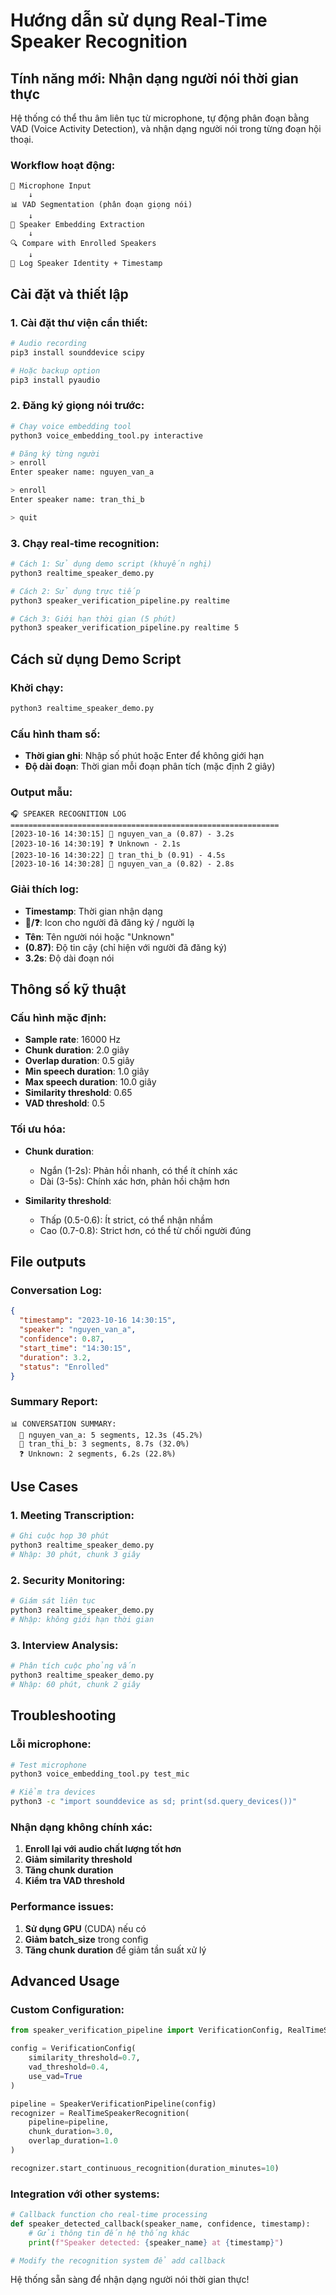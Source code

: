 # Hướng dẫn sử dụng Real-Time Speaker Recognition

## Tính năng mới: Nhận dạng người nói thời gian thực

Hệ thống có thể thu âm liên tục từ microphone, tự động phân đoạn bằng VAD (Voice Activity Detection), và nhận dạng người nói trong từng đoạn hội thoại.

### Workflow hoạt động:

```
🎤 Microphone Input
    ↓
📊 VAD Segmentation (phân đoạn giọng nói)
    ↓
🧠 Speaker Embedding Extraction
    ↓
🔍 Compare with Enrolled Speakers
    ↓
📝 Log Speaker Identity + Timestamp
```

## Cài đặt và thiết lập

### 1. Cài đặt thư viện cần thiết:
```bash
# Audio recording
pip3 install sounddevice scipy

# Hoặc backup option
pip3 install pyaudio
```

### 2. Đăng ký giọng nói trước:
```bash
# Chạy voice embedding tool
python3 voice_embedding_tool.py interactive

# Đăng ký từng người
> enroll
Enter speaker name: nguyen_van_a

> enroll  
Enter speaker name: tran_thi_b

> quit
```

### 3. Chạy real-time recognition:
```bash
# Cách 1: Sử dụng demo script (khuyến nghị)
python3 realtime_speaker_demo.py

# Cách 2: Sử dụng trực tiếp
python3 speaker_verification_pipeline.py realtime

# Cách 3: Giới hạn thời gian (5 phút)
python3 speaker_verification_pipeline.py realtime 5
```

## Cách sử dụng Demo Script

### Khởi chạy:
```bash
python3 realtime_speaker_demo.py
```

### Cấu hình tham số:
- **Thời gian ghi**: Nhập số phút hoặc Enter để không giới hạn
- **Độ dài đoạn**: Thời gian mỗi đoạn phân tích (mặc định 2 giây)

### Output mẫu:
```
🎧 SPEAKER RECOGNITION LOG
============================================================
[2023-10-16 14:30:15] 👤 nguyen_van_a (0.87) - 3.2s
[2023-10-16 14:30:19] ❓ Unknown - 2.1s
[2023-10-16 14:30:22] 👤 tran_thi_b (0.91) - 4.5s
[2023-10-16 14:30:28] 👤 nguyen_van_a (0.82) - 2.8s
```

### Giải thích log:
- **Timestamp**: Thời gian nhận dạng
- **👤/❓**: Icon cho người đã đăng ký / người lạ
- **Tên**: Tên người nói hoặc "Unknown"
- **(0.87)**: Độ tin cậy (chỉ hiện với người đã đăng ký)
- **3.2s**: Độ dài đoạn nói

## Thông số kỹ thuật

### Cấu hình mặc định:
- **Sample rate**: 16000 Hz
- **Chunk duration**: 2.0 giây
- **Overlap duration**: 0.5 giây
- **Min speech duration**: 1.0 giây
- **Max speech duration**: 10.0 giây
- **Similarity threshold**: 0.65
- **VAD threshold**: 0.5

### Tối ưu hóa:
- **Chunk duration**: 
  - Ngắn (1-2s): Phản hồi nhanh, có thể ít chính xác
  - Dài (3-5s): Chính xác hơn, phản hồi chậm hơn

- **Similarity threshold**:
  - Thấp (0.5-0.6): Ít strict, có thể nhận nhầm
  - Cao (0.7-0.8): Strict hơn, có thể từ chối người đúng

## File outputs

### Conversation Log:
```json
{
  "timestamp": "2023-10-16 14:30:15",
  "speaker": "nguyen_van_a",
  "confidence": 0.87,
  "start_time": "14:30:15",
  "duration": 3.2,
  "status": "Enrolled"
}
```

### Summary Report:
```
📊 CONVERSATION SUMMARY:
  👤 nguyen_van_a: 5 segments, 12.3s (45.2%)
  👤 tran_thi_b: 3 segments, 8.7s (32.0%)
  ❓ Unknown: 2 segments, 6.2s (22.8%)
```

## Use Cases

### 1. Meeting Transcription:
```bash
# Ghi cuộc họp 30 phút
python3 realtime_speaker_demo.py
# Nhập: 30 phút, chunk 3 giây
```

### 2. Security Monitoring:
```bash
# Giám sát liên tục
python3 realtime_speaker_demo.py  
# Nhập: không giới hạn thời gian
```

### 3. Interview Analysis:
```bash
# Phân tích cuộc phỏng vấn
python3 realtime_speaker_demo.py
# Nhập: 60 phút, chunk 2 giây
```

## Troubleshooting

### Lỗi microphone:
```bash
# Test microphone
python3 voice_embedding_tool.py test_mic

# Kiểm tra devices
python3 -c "import sounddevice as sd; print(sd.query_devices())"
```

### Nhận dạng không chính xác:
1. **Enroll lại với audio chất lượng tốt hơn**
2. **Giảm similarity threshold**
3. **Tăng chunk duration**
4. **Kiểm tra VAD threshold**

### Performance issues:
1. **Sử dụng GPU** (CUDA) nếu có
2. **Giảm batch_size** trong config
3. **Tăng chunk duration** để giảm tần suất xử lý

## Advanced Usage

### Custom Configuration:
```python
from speaker_verification_pipeline import VerificationConfig, RealTimeSpeakerRecognition

config = VerificationConfig(
    similarity_threshold=0.7,
    vad_threshold=0.4,
    use_vad=True
)

pipeline = SpeakerVerificationPipeline(config)
recognizer = RealTimeSpeakerRecognition(
    pipeline=pipeline,
    chunk_duration=3.0,
    overlap_duration=1.0
)

recognizer.start_continuous_recognition(duration_minutes=10)
```

### Integration với other systems:
```python
# Callback function cho real-time processing
def speaker_detected_callback(speaker_name, confidence, timestamp):
    # Gửi thông tin đến hệ thống khác
    print(f"Speaker detected: {speaker_name} at {timestamp}")

# Modify the recognition system để add callback
```

Hệ thống sẵn sàng để nhận dạng người nói thời gian thực!